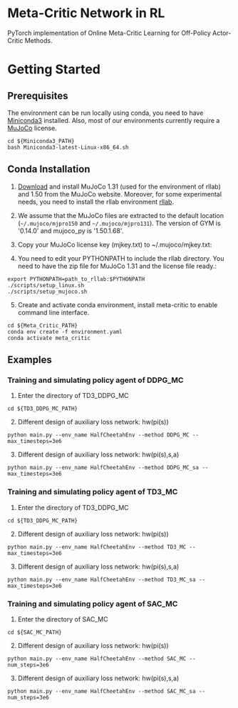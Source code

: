 # Meta-Critic  Network in RL

PyTorch implementation of Online Meta-Critic Learning for Off-Policy Actor-Critic Methods.

# Getting Started

## Prerequisites

The environment can be run locally using conda, you need to have [Miniconda3](https://conda.io/projects/conda/en/latest/user-guide/install/linux.html#install-linux-silent) installed. Also, most of our environments currently require a [MuJoCo](https://www.roboti.us/license.html) license.
```
cd ${Miniconda3_PATH}
bash Miniconda3-latest-Linux-x86_64.sh
```

## Conda Installation

1.  [Download](https://www.roboti.us/index.html) and install MuJoCo 1.31 (used for the environment of rllab) and 1.50 from the MuJoCo website. Moreover, for some experimental needs, you need to install the rllab environment [rllab](https://rllab.readthedocs.io/en/latest/index.html).

2.  We assume that the MuJoCo files are extracted to the default location (`~/.mujoco/mjpro150` and `~/.mujoco/mjpro131`). The version of GYM is '0.14.0' and mujoco_py is '1.50.1.68'.

3.  Copy your MuJoCo license key (mjkey.txt) to ~/.mujoco/mjkey.txt:

4. You need to edit your PYTHONPATH to include the rllab directory. You need to have the zip file for MuJoCo 1.31 and the license file ready.:
```
export PYTHONPATH=path_to_rllab:$PYTHONPATH
./scripts/setup_linux.sh
./scripts/setup_mujoco.sh
```

5.  Create and activate conda environment, install meta-critic to enable command line interface.
```
cd ${Meta_Critic_PATH}
conda env create -f environment.yaml
conda activate meta_critic
```

## Examples
### Training and simulating policy agent of DDPG_MC
1.  Enter the directory of TD3_DDPG_MC

```
cd ${TD3_DDPG_MC_PATH}
```
2.  Different design of auxiliary loss network: hw(pi(s))
```
python main.py --env_name HalfCheetahEnv --method DDPG_MC --max_timesteps=3e6
```

3.  Different design of auxiliary loss network: hw(pi(s),s,a)
```
python main.py --env_name HalfCheetahEnv --method DDPG_MC_sa --max_timesteps=3e6
```

### Training and simulating policy agent of TD3_MC
1.  Enter the directory of TD3_DDPG_MC

```
cd ${TD3_DDPG_MC_PATH}
```
2.  Different design of auxiliary loss network: hw(pi(s))
```
python main.py --env_name HalfCheetahEnv --method TD3_MC --max_timesteps=3e6
```

3.  Different design of auxiliary loss network: hw(pi(s),s,a)
```
python main.py --env_name HalfCheetahEnv --method TD3_MC_sa --max_timesteps=3e6
```

### Training and simulating policy agent of SAC_MC
1.  Enter the directory of SAC_MC

```
cd ${SAC_MC_PATH}
```
2.  Different design of auxiliary loss network: hw(pi(s))
```
python main.py --env_name HalfCheetahEnv --method SAC_MC --num_steps=3e6
```

3.  Different design of auxiliary loss network: hw(pi(s),s,a)
```
python main.py --env_name HalfCheetahEnv --method SAC_MC_sa --num_steps=3e6
```
